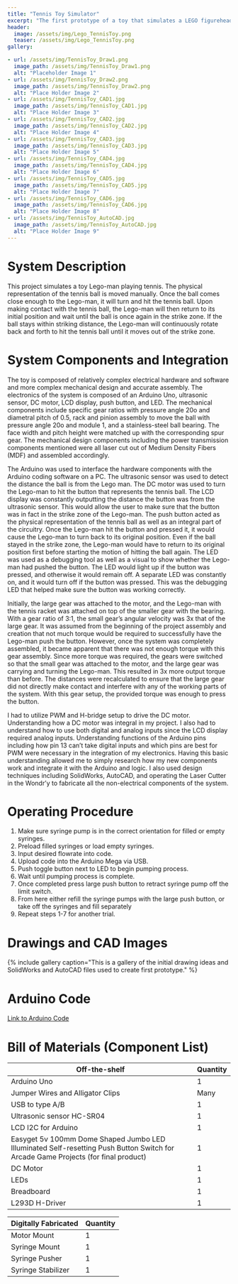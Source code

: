 ```yaml
---
title: "Tennis Toy Simulator"
excerpt: "The first prototype of a toy that simulates a LEGO figurehead hitting a tennis ball."
header:
  image: /assets/img/Lego_TennisToy.png
  teaser: /assets/img/Lego_TennisToy.png
gallery:

- url: /assets/img/TennisToy_Draw1.png
  image_path: /assets/img/TennisToy_Draw1.png
  alt: "Placeholder Image 1"
- url: /assets/img/TennisToy_Draw2.png
  image_path: /assets/img/TennisToy_Draw2.png
  alt: "Place Holder Image 2"
- url: /assets/img/TennisToy_CAD1.jpg
  image_path: /assets/img/TennisToy_CAD1.jpg
  alt: "Place Holder Image 3"
- url: /assets/img/TennisToy_CAD2.jpg
  image_path: /assets/img/TennisToy_CAD2.jpg
  alt: "Place Holder Image 4"
- url: /assets/img/TennisToy_CAD3.jpg
  image_path: /assets/img/TennisToy_CAD3.jpg
  alt: "Place Holder Image 5"
- url: /assets/img/TennisToy_CAD4.jpg
  image_path: /assets/img/TennisToy_CAD4.jpg
  alt: "Place Holder Image 6"
- url: /assets/img/TennisToy_CAD5.jpg
  image_path: /assets/img/TennisToy_CAD5.jpg
  alt: "Place Holder Image 7"
- url: /assets/img/TennisToy_CAD6.jpg
  image_path: /assets/img/TennisToy_CAD6.jpg
  alt: "Place Holder Image 8"
- url: /assets/img/TennisToy_AutoCAD.jpg
  image_path: /assets/img/TennisToy_AutoCAD.jpg
  alt: "Place Holder Image 9"
---
```

# System Description 

This project simulates a toy Lego-man playing tennis. The physical representation of the tennis ball is moved manually. Once the ball comes close enough to the Lego-man, it will turn and hit the tennis ball. Upon making contact with the tennis ball, the Lego-man will then return to its initial position and wait until the ball is once again in the strike zone. If the ball stays within striking distance, the Lego-man will continuously rotate back and forth to hit the tennis ball until it moves out of the strike zone.

# System Components and Integration

The toy is composed of relatively complex electrical hardware and software and more complex mechanical design and accurate assembly. The electronics of the system is composed of an Arduino Uno, ultrasonic sensor, DC motor, LCD display, push button, and LED. The mechanical components include specific gear ratios with pressure angle 20o and diametral pitch of 0.5, rack and pinion assembly to move the ball with pressure angle 20o and module 1, and a stainless-steel ball bearing. The face width and pitch height were matched up with the corresponding spur gear. The mechanical design components including the power transmission components mentioned were all laser cut out of Medium Density Fibers (MDF) and assembled accordingly.

The Arduino was used to interface the hardware components with the Arduino coding software on a PC. The ultrasonic sensor was used to detect the distance the ball is from the Lego man. The DC motor was used to turn the Lego-man to hit the button that represents the tennis ball. The LCD display was constantly outputting the distance the button was from the ultrasonic sensor. This would allow the user to make sure that the button was in fact in the strike zone of the Lego-man. The push button acted as the physical representation of the tennis ball as well as an integral part of the circuitry. Once the Lego-man hit the button and pressed it, it would cause the Lego-man to turn back to its original position. Even if the ball stayed in the strike zone, the Lego-man would have to return to its original position first before starting the motion of hitting the ball again. The LED was used as a debugging tool as well as a visual to show whether the Lego-man had pushed the button. The LED would light up if the button was pressed, and otherwise it would remain off. A separate LED was constantly on, and it would turn off if the button was pressed. This was the debugging LED that helped make sure the button was working correctly.
 
Initially, the large gear was attached to the motor, and the Lego-man with the tennis racket was attached on top of the smaller gear with the bearing. With a gear ratio of 3:1, the small gear’s angular velocity was 3x that of the large gear. It was assumed from the beginning of the project assembly and creation that not much torque would be required to successfully have the Lego-man push the button. However, once the system was completely assembled, it became apparent that there was not enough torque with this gear assembly. Since more torque was required, the gears were switched so that the small gear was attached to the motor, and the large gear was carrying and turning the Lego-man. This resulted in 3x more output torque than before. The distances were recalculated to ensure that the large gear did not directly make contact and interfere with any of the working parts of the system. With this gear setup, the provided torque was enough to press the button.

I had to utilize PWM and H-bridge setup to drive the DC motor. Understanding how a DC motor was integral in my project. I also had to understand how to use both digital and analog inputs since the LCD display required analog inputs. Understanding functions of the Arduino pins including how pin 13 can’t take digital inputs and which pins are best for PWM were necessary in the integration of my electronics. Having this basic understanding allowed me to simply research how my new components work and integrate it with the Arduino and logic. I also used design techniques including SolidWorks, AutoCAD, and operating the Laser Cutter in the Wondr’y to fabricate all the non-electrical components of the system. 

# Operating Procedure

1. Make sure syringe pump is in the correct orientation for filled or empty syringes.
2. Preload filled syringes or load empty syringes.
3. Input desired flowrate into code.
4. Upload code into the Arduino Mega via USB.
5. Push toggle button next to LED to begin pumping process.
6. Wait until pumping process is complete.
7. Once completed press large push button to retract syringe pump off the limit switch.
8. From here either refill the syringe pumps with the large push button, or take off the syringes and fill separately
9. Repeat steps 1-7 for another trial.

# Drawings and CAD Images

{% include gallery caption="This is a gallery of the initial drawing ideas and SolidWorks and AutoCAD files used to create first prototype." %}
# Arduino Code

[Link to Arduino Code](/MechFinalProject_Button_Ultrasonic_Integration.ino)
# Bill of Materials (Component List)

| Off-the-shelf  | Quantity |
| ------------- | ------------- |
| Arduino Uno  | 1 |
| Jumper Wires and Alligator Clips  | Many |
| USB to type A/B  | 1  |
| Ultrasonic sensor HC-SR04  | 1  |
| LCD I2C for Arduino  | 1  |
| Easyget 5v 100mm Dome Shaped Jumbo LED Illuminated Self-resetting Push Button Switch for Arcade Game Projects (for final product)  | 1  |
| DC Motor  | 1  |
| LEDs  | 1  |
| Breadboard  | 1  |
| L293D H-Driver  | 1  |



| Digitally Fabricated  | Quantity |
| ------------- | ------------- |
| Motor Mount  | 1 |
| Syringe Mount  | 1 |
| Syringe Pusher  | 1 |
| Syringe Stabilizer | 1 |


